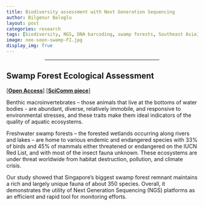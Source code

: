 ```yaml
---
title: Biodiversity assessment with Next Generation Sequencing
author: Bilgenur Baloglu
layout: post
categories: research
tags: [biodiversity, NGS, DNA barcoding, swamp forests, Southeast Asia]
image: nee-soon-swamp-FI.jpg
display_img: True
---
```


<hr style="margin-left: auto; margin-right: auto; width: 60%; color: #f2f2f2">

## Swamp Forest Ecological Assessment
[\[**Open Access**\]](https://www.ncbi.nlm.nih.gov/pmc/articles/PMC6092845/pdf/12983_2018_Article_276.pdf)
[\[**SciComm piece**\]](https://ibol.org/barcodebulletin/wp-content/uploads/2019/09/2019_Baloglu.pdf)

Benthic macroinvertebrates – those animals that live at the bottoms of water bodies - are abundant, diverse, relatively immobile, and responsive to environmental stresses, and 
these traits make them ideal indicators of the quality of aquatic ecosystems.  

Freshwater swamp forests – the forested wetlands occurring along rivers and lakes – are home to various endemic and endangered species with 33% of birds and 45% of mammals
either threatened or endangered on the IUCN Red List, and with most of the insect fauna unknown. These ecosystems are under threat worldwide from habitat destruction, pollution,
and climate crisis. 

Our study showed that Singapore’s biggest swamp forest remnant maintains a rich and largely unique fauna of about 350 species. Overall, it demonstrates the utility of Next
Generation Sequencing (NGS) platforms as an efficient and rapid tool for monitoring efforts. 
